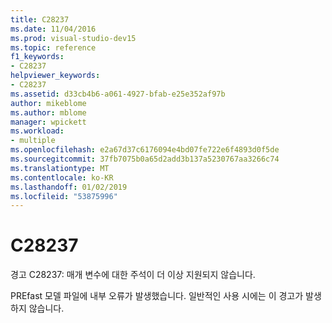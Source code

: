 ```yaml
---
title: C28237
ms.date: 11/04/2016
ms.prod: visual-studio-dev15
ms.topic: reference
f1_keywords:
- C28237
helpviewer_keywords:
- C28237
ms.assetid: d33cb4b6-a061-4927-bfab-e25e352af97b
author: mikeblome
ms.author: mblome
manager: wpickett
ms.workload:
- multiple
ms.openlocfilehash: e2a67d37c6176094e4bd07fe722e6f4893d0f5de
ms.sourcegitcommit: 37fb7075b0a65d2add3b137a5230767aa3266c74
ms.translationtype: MT
ms.contentlocale: ko-KR
ms.lasthandoff: 01/02/2019
ms.locfileid: "53875996"
---
```

# <a name="c28237"></a>C28237
경고 C28237: 매개 변수에 대한 주석이 더 이상 지원되지 않습니다.

 PREfast 모델 파일에 내부 오류가 발생했습니다. 일반적인 사용 시에는 이 경고가 발생하지 않습니다.
